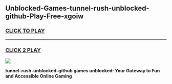 
## Unblocked-Games-tunnel-rush-unblocked-github-Play-Free-xgoiw
<h3>
<a href="https://premium76.site?title=tunnel-rush-unblocked-github&ref=23A">CLICK TO PLAY</a></h3>
<hr>

<h3>
<a href="https://premium76.site?title=tunnel-rush-unblocked-github&ref=23A">CLICK 2 PLAY</a>
  
</h3>

<a href="https://premium76.site?title=tunnel-rush-unblocked-github&ref=23A"><img src="https://clearcache.store/games.png"></a>


**tunnel-rush-unblocked-github games unblocked: Your Gateway to Fun and Accessible Online Gaming**
